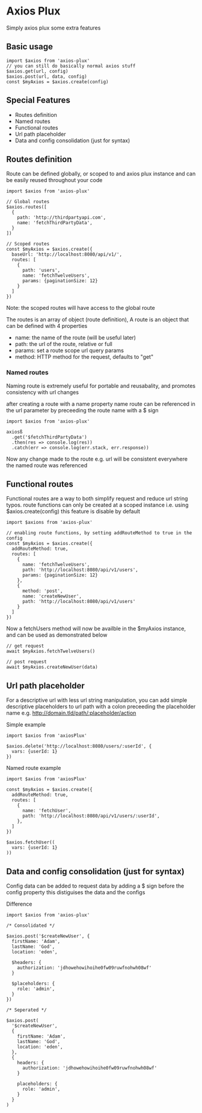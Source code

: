 # Axios Plux

Simply axios plux some extra features

## Basic usage

```
import $axios from 'axios-plux'
// you can still do basically normal axios stuff
$axios.get(url, config)
$axios.post(url, data, config)
const $myAxios = $axios.create(config)
```

## Special Features

- Routes definition
- Named routes
- Functional routes
- Url path placeholder
- Data and config consolidation (just for syntax)

## Routes definition

Route can be defined globally, or scoped to and axios plux instance and can be easily reused throughout your code

```
import $axios from 'axios-plux'

// Global routes
$axios.routes([
  {
    path: 'http://thirdpartyapi.com',
    name: 'fetchThirdPartyData',
  }
])

// Scoped routes
const $myAxios = $axios.create({
  baseUrl: 'http://localhost:8080/api/v1/',
  routes: [
    {
      path: 'users',
      name: 'fetchTwelveUsers',
      params: {paginationSize: 12}
    }
  ]
})
```

Note: the scoped routes will have access to the global route

The routes is an array of object (route definition),
A route is an object that can be defined with 4 properties

- name: the name of the route (will be useful later)
- path: the url of the route, relative or full
- params: set a route scope url query params
- method: HTTP method for the request, defaults to "get"

### Named routes

Naming route is extremely useful for portable and reusabality, and promotes consistency with url changes

after creating a route with a name property
name route can be referenced in the url parameter
by preceeding the route name with a $ sign

```
import $axios from 'axios-plux'

axiosß
  .get('$fetchThirdPartyData')
  .then(res => console.log(res))
  .catch(err => console.log(err.stack, err.response))
```

Now any change made to the route e.g. url will be consistent everywhere the named route was referenced

## Functional routes

Functional routes are a way to both simplify request and reduce url string typos.
route functions can only be created at a scoped instance i.e. using $axios.create(config)
this feature is disable by default

```
import $axions from 'axios-plux'

// enabling route functions, by setting addRouteMethod to true in the config
const $myAxios = $axios.create({
  addRouteMethod: true,
  routes: [
    {
      name: 'fetchTwelveUsers',
      path: 'http://localhost:8080/api/v1/users',
      params: {paginationSize: 12}
    },
    {
      method: 'post',
      name: 'createNewUser',
      path: 'http://localhost:8080/api/v1/users'
    }
  ]
})
```

Now a fetchUsers method will now be availble in the $myAxios instance,
and can be used as demonstrated below

```
// get request
await $myAxios.fetchTwelveUsers()

// post request
await $myAxios.createNewUser(data)
```

## Url path placeholder

For a descriptive url with less url string manipulation,
you can add simple descriptive placeholders to url path with a colon preceeding the placeholder name
e.g. http://domain.tld/path/:placeholder/action

Simple example

```
import $axios from 'axiosPlux'

$axios.delete('http://localhost:8080/users/:userId', {
  vars: {userId: 1}
})
```

Named route example

```
import $axios from 'axiosPlux'

const $myAxios = $axios.create({
  addRouteMethod: true,
  routes: [
    {
      name: 'fetchUser',
      path: 'http://localhost:8080/api/v1/users/:userId',
    },
  ]
})

$axios.fetchUser((
  vars: {userId: 1}
))

```

## Data and config consolidation (just for syntax)

Config data can be added to request data by adding a $ sign before the config property this distiguises the data and the configs

Difference

```
import $axios from 'axios-plux'

/* Consolidated */

$axios.post('$createNewUser', {
  firstName: 'Adam',
  lastName: 'God',
  location: 'eden',

  $headers: {
    authorization: 'jdhowehowihoihe0fw09ruwfnohwh08wf'
  }

  $placeholders: {
    role: 'admin',
  }
})

/* Seperated */

$axios.post(
  '$createNewUser',
  {
    firstName: 'Adam',
    lastName: 'God',
    location: 'eden',
  },
  {
    headers: {
      authorization: 'jdhowehowihoihe0fw09ruwfnohwh08wf'
    }

    placeholders: {
      role: 'admin',
    }
  }
)
```

